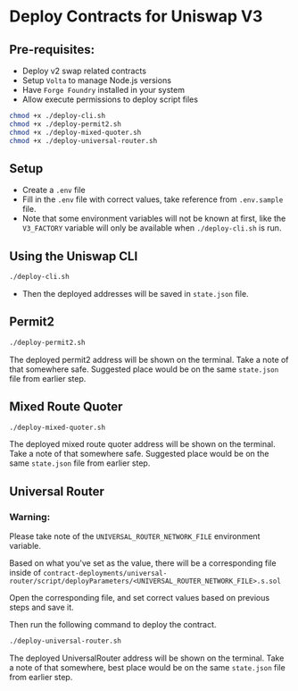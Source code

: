 # Deploy Contracts for Uniswap V3

## Pre-requisites:
- Deploy v2 swap related contracts
- Setup `Volta` to manage Node.js versions
- Have `Forge Foundry` installed in your system
- Allow execute permissions to deploy script files 

```bash
chmod +x ./deploy-cli.sh
chmod +x ./deploy-permit2.sh
chmod +x ./deploy-mixed-quoter.sh
chmod +x ./deploy-universal-router.sh
```

## Setup
- Create a `.env` file
- Fill in the `.env` file with correct values, take reference from `.env.sample` file.
- Note that some environment variables will not be known at first, like the `V3_FACTORY` variable will only be available when `./deploy-cli.sh` is run.


## Using the Uniswap CLI

```bash
./deploy-cli.sh
```

- Then the deployed addresses will be saved in `state.json` file.

## Permit2

```bash
./deploy-permit2.sh
```

The deployed permit2 address will be shown on the terminal. Take a note of that somewhere safe. Suggested place would be on the same `state.json` file from earlier step.

## Mixed Route Quoter

```bash
./deploy-mixed-quoter.sh
```

The deployed mixed route quoter address will be shown on the terminal. Take a note of that somewhere safe. Suggested place would be on the same `state.json` file from earlier step.

## Universal Router

### Warning:
Please take note of the `UNIVERSAL_ROUTER_NETWORK_FILE` environment variable.

Based on what you've set as the value, there will be a corresponding file inside of `contract-deployments/universal-router/script/deployParameters/<UNIVERSAL_ROUTER_NETWORK_FILE>.s.sol`

Open the corresponding file, and set correct values based on previous steps and save it.

Then run the following command to deploy the contract.

```bash
./deploy-universal-router.sh
```

The deployed UniversalRouter address will be shown on the terminal. Take a note of that somewhere, best place would be on the same `state.json` file from earlier step.
